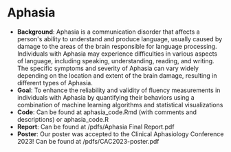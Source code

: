 # Aphasia
- **Background**: Aphasia is a communication disorder that affects a person's ability to understand and produce language, usually caused by damage to the areas of the brain responsible for language processing. 
  Individuals with Aphasia may experience difficulties in various aspects of language, including speaking, understanding, reading, and writing. 
  The specific symptoms and severity of Aphasia can vary widely depending on the location and extent of the brain damage, resulting in different types of Aphasia. 
- **Goal**: To enhance the reliability and validity of fluency measurements in individuals with Aphasia by quantifying their behaviors using a combination of machine learning algorithms and statistical visualizations
- **Code**: Can be found at aphasia_code.Rmd (with comments and descriptions) or aphasia_code.R
- **Report**: Can be found at /pdfs/Aphasia Final Report.pdf
- **Poster**: Our poster was accepted to the Clinical Aphasiology Conference 2023! Can be found at /pdfs/CAC2023-poster.pdf


